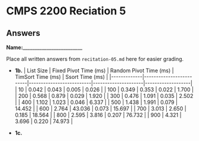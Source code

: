 # CMPS 2200 Reciation 5
## Answers

**Name:**_________________________


Place all written answers from `recitation-05.md` here for easier grading.







- **1b.**
|   List Size |   Fixed Pivot Time (ms) |   Random Pivot Time (ms) |   TimSort Time (ms) |   Ssort Time (ms) |
|-------------|-------------------------|--------------------------|---------------------|-------------------|
|          10 |                   0.042 |                    0.043 |               0.005 |             0.026 |
|         100 |                   0.349 |                    0.353 |               0.022 |             1.700 |
|         200 |                   0.568 |                    0.879 |               0.029 |             1.920 |
|         300 |                   0.476 |                    1.091 |               0.035 |             2.502 |
|         400 |                   1.102 |                    1.023 |               0.046 |             6.337 |
|         500 |                   1.438 |                    1.991 |               0.079 |            14.452 |
|         600 |                   2.764 |                   43.036 |               0.073 |            15.697 |
|         700 |                   3.013 |                    2.650 |               0.185 |            18.564 |
|         800 |                   2.595 |                    3.816 |               0.207 |            76.732 |
|         900 |                   4.321 |                    3.696 |               0.220 |            74.973 |



- **1c.**
